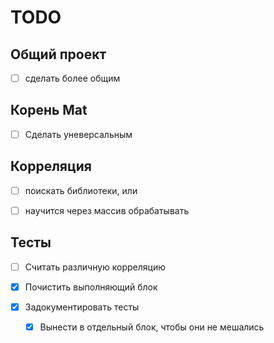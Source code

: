 # TODO

## Общий проект

* [ ] сделать более общим

## Корень Mat

* [ ] Сделать уневерсальным

## Корреляция

* [ ] поискать библиотеки, или

* [ ] научится через массив обрабатывать

## Тесты

* [ ] Считать различную корреляцию

* [X] Почистить выполняющий блок

* [X] Задокументировать тесты
    *  [X] Вынести в отдельный блок, чтобы они не мешались
